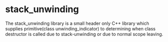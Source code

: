 stack_unwinding
===============

The stack_unwinding library is a small header only C++ library which supplies primitive(class unwinding_indicator) to determining when class destructor is called due to stack-unwinding or due to normal scope leaving.